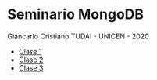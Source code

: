 # Seminario MongoDB

Giancarlo Cristiano
TUDAI - UNICEN - 2020

- [Clase 1](./Clase1/README.md#README)
- [Clase 2](./Clase2/README.md#README)
- [Clase 3](./Clase3/README.md#README)
